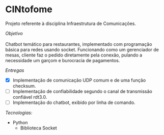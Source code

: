 # CINtofome
Projeto referente à disciplina Infraestrutura de Comunicações.

*Objetivo* \
\
Chatbot temático para restaurantes, implementado com programação básica para redes usando socket. Funcionando como um gerenciador de mesas, cliente faz o pedido diretamente pela conexão, pulando a necessidade um garçom e burocracia de pagamentos.

*Entregas*
- [X] Implementação de comunicação UDP comum e de uma função checksum.
- [ ] Implementação de confiabilidade segundo o canal de transmissão confiável rdt3.0.
- [ ] Implementação do chatbot, exibido por linha de comando.

*Tecnologias:*
- Python
  - Biblioteca Socket
